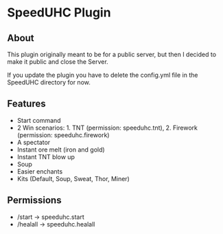 # SpeedUHC Plugin

## About
This plugin originally meant to be for a public server, but then I decided to make it public and close the Server.

If you update the plugin you have to delete the config.yml file in the SpeedUHC directory for now.

## Features
- Start command
- 2 Win scenarios: 1. TNT (permission: speeduhc.tnt), 2. Firework (permission: speeduhc.firework)
- A spectator
- Instant ore melt (iron and gold)
- Instant TNT blow up
- Soup
- Easier enchants
- Kits (Default, Soup, Sweat, Thor, Miner)

## Permissions
- /start -> speeduhc.start
- /healall -> speeduhc.healall
